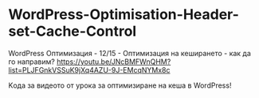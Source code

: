 # WordPress-Optimisation-Header-set-Cache-Control
WordPress Оптимизация - 12/15 - Оптимизация на кеширането - как да го направим? https://youtu.be/JNcBMFWnQHM?list=PLJFGnkVSSuK9jXq4AZU-9J-EMcqNYMx8c


Kода за видеото от урока за оптимизиране на кеша в WordPress!

